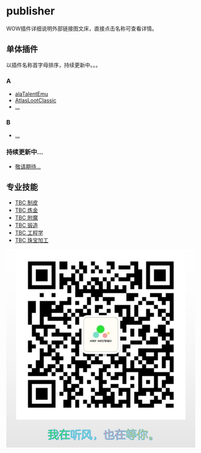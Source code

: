 # publisher
WOW插件详细说明外部链接图文床，直接点击名称可查看详情。


## 单体插件

以插件名称首字母排序，持续更新中。。。

### A

- [alaTalentEmu](./addons/alaTalentEmu.md)
- [AtlasLootClassic](./addons/AtlasLootClassic.md)
- [...]()

### B

- [...]()


### 持续更新中...

- [敬请期待...](./addons/forward.md)


## 专业技能

- [TBC 制皮](./skill/leather.md)
- [TBC 炼金](./skill/alchemy.md)
- [TBC 附魔](./skill/enchantment.md)
- [TBC 锻造](./skill/forging.md)
- [TBC 工程学](./skill/engineering.md)
- [TBC 珠宝加工](./skill/jewelcrafting.md)


![wechat](./wechat.png)